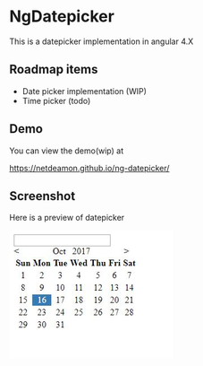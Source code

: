 # NgDatepicker

This is a datepicker implementation in angular 4.X

## Roadmap items

- Date picker implementation (WIP)
- Time picker (todo)

##  Demo

You can view the demo(wip) at 

https://netdeamon.github.io/ng-datepicker/

## Screenshot

Here is a preview of datepicker

<img src="https://raw.githubusercontent.com/netdeamon/ng-datepicker/master/demo.JPG" alt="demo"/>
